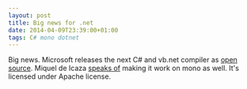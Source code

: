```yaml
---
layout: post
title: Big news for .net
date: 2014-04-09T23:39:00+01:00
tags: C# mono dotnet
---
```


Big news. Microsoft releases the next C# and vb.net compiler as [open source](http://msdn.microsoft.com/en-us/vstudio/roslyn.aspx). Miquel de Icaza [speaks of](http://tirania.org/blog/archive/2014/Apr-09.html) making it work on mono as well. It's licensed under Apache license.
